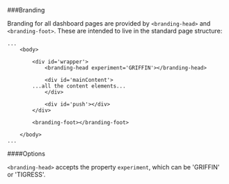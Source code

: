 ###Branding

Branding for all dashboard pages are provided by `<branding-head>` and `<branding-foot>`.  These are intended to live in the standard page structure:

```
...
	<body>

		<div id='wrapper'>
			<branding-head experiment='GRIFFIN'></branding-head>

			<div id='mainContent'>
        ...all the content elements...
			</div>

			<div id='push'></div>
		</div>

		<branding-foot></branding-foot>

	</body>
...
```

####Options

`<branding-head>` accepts the property `experiment`, which can be 'GRIFFIN' or 'TIGRESS'.
